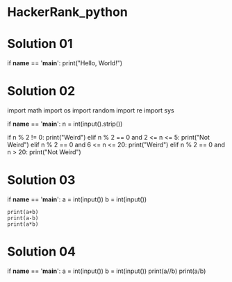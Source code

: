 # HackerRank_python
# Solution 01
if __name__ == '__main__':
    print("Hello, World!")
    
    
# Solution 02

import math
import os
import random
import re
import sys



if __name__ == '__main__':
    n = int(input().strip())

if n % 2 != 0:
    print("Weird")
elif n % 2 == 0 and 2 <= n <= 5:
    print("Not Weird")
elif n % 2 == 0 and 6 <= n <= 20:
    print("Weird")
elif n % 2 == 0 and n > 20:
    print("Not Weird")
    
    
   
# Solution 03
if __name__ == '__main__':
    a = int(input())
    b = int(input())
    
    print(a+b)
    print(a-b)
    print(a*b)
    
    
    
   # Solution 04
   
   if __name__ == '__main__':
    a = int(input())
    b = int(input())
    print(a//b)
    print(a/b)

    
